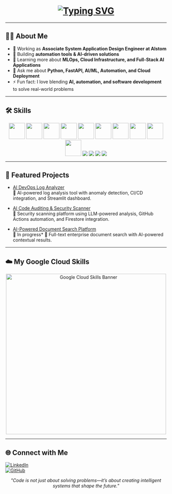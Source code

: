 <h1 align="center">
  <a href="#">
    <img src="https://readme-typing-svg.herokuapp.com?font=Fira+Code&size=30&duration=3000&pause=1000&color=0000FF&center=true&vCenter=true&width=600&lines=Hi%2C+I'm+Avinash!!;AI+%26+Automation+Engineer;Python+%7C+FastAPI+%7C+Postgres;Generative+AI+%7C+LLM+%7C+Automation;GCP+%7C+Azure;Docker+%7C+Kubernetes" alt="Typing SVG" />
  </a>
</h1>

---

## 👨‍💻 About Me
- 💼 Working as **Associate System Application Design Engineer at Alstom**  
- 🔭 Building **automation tools & AI-driven solutions**  
- 🌱 Learning more about **MLOps, Cloud Infrastructure, and Full-Stack AI Applications**  
- 💬 Ask me about **Python, FastAPI, AI/ML, Automation, and Cloud Deployment**  
- ⚡ Fun fact: I love blending **AI, automation, and software development** to solve real-world problems  

---

## 🛠 Skills

<p align="center">
  <img src="https://cdn.jsdelivr.net/gh/devicons/devicon/icons/python/python-original.svg" width="50" height="50"/>
  <img src="https://cdn.jsdelivr.net/gh/devicons/devicon/icons/fastapi/fastapi-original.svg" width="50" height="50"/>
  <img src="https://cdn.jsdelivr.net/gh/devicons/devicon/icons/postgresql/postgresql-original.svg" width="50" height="50"/>
  <img src="https://cdn.jsdelivr.net/gh/devicons/devicon/icons/docker/docker-original.svg" width="50" height="50"/>
  <img src="https://cdn.jsdelivr.net/gh/devicons/devicon/icons/googlecloud/googlecloud-original.svg" width="50" height="50"/>
  <img src="https://cdn.jsdelivr.net/gh/devicons/devicon/icons/azure/azure-original.svg" width="50" height="50"/>
  <img src="https://cdn.jsdelivr.net/gh/devicons/devicon/icons/git/git-original.svg" width="50" height="50"/>
  <img src="https://cdn.jsdelivr.net/gh/devicons/devicon/icons/pytorch/pytorch-original.svg" width="50" height="50"/>
  <img src="https://cdn.jsdelivr.net/gh/devicons/devicon/icons/html5/html5-original.svg" width="50" height="50"/>
  <img src="https://cdn.jsdelivr.net/gh/devicons/devicon/icons/linux/linux-original.svg" width="50" height="50"/>
  <img src="https://img.shields.io/badge/Ollama-000000?style=for-the-badge&logo=opensourceinitiative&logoColor=white"/>
  <img src="https://img.shields.io/badge/Together%20AI-FF6F00?style=for-the-badge&logo=aiqfome&logoColor=white"/>
  <img src="https://img.shields.io/badge/OpenAI%20API-412991?style=for-the-badge&logo=openai&logoColor=white"/>
  <img src="https://img.shields.io/badge/Selenium-43B02A?style=for-the-badge&logo=selenium&logoColor=white"/>
</p>

---

## 🚀 Featured Projects

- [AI DevOps Log Analyzer](https://github.com/Avi2099GIT/ai-devops-tool)  
  🔹 AI-powered log analysis tool with anomaly detection, CI/CD integration, and Streamlit dashboard.  

- [AI Code Auditing & Security Scanner](https://github.com/Avi2099GIT/SecUrAI)  
  🔹 Security scanning platform using LLM-powered analysis, GitHub Actions automation, and Firestore integration.  

- [AI-Powered Document Search Platform](https://github.com/yourusername/doc-search-ai)  
  🔹 In progress*
  🔹 Full-text enterprise document search with AI-powered contextual results.  

---

## ☁️ My Google Cloud Skills

<p align="center">
  <a href="https://www.cloudskillsboost.google/public_profiles/3d9b435f-db59-420c-9b2f-963f28975d5e">
    <img src="https://miro.medium.com/v2/resize:fit:1200/1*qfW2-6Tn6r4l92R7aS7Eqg.png" width="500px" alt="Google Cloud Skills Banner"/>
  </a>
</p>

---

## 🌐 Connect with Me
[![LinkedIn](https://img.shields.io/badge/LinkedIn-0A66C2?style=for-the-badge&logo=linkedin&logoColor=white)](https://www.linkedin.com/in/avinashkarri/)  
[![GitHub](https://img.shields.io/badge/GitHub-181717?style=for-the-badge&logo=github&logoColor=white)](https://github.com/yourusername)

<p align="center"><em>"Code is not just about solving problems—it’s about creating intelligent systems that shape the future."</em></p>
